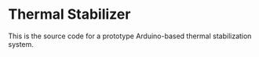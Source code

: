 # Thermal Stabilizer
 This is the source code for a prototype Arduino-based thermal stabilization system.
